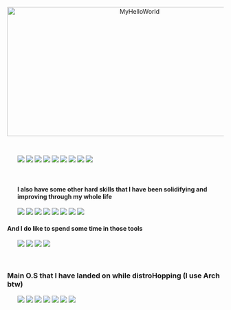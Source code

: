 <p align="center">
      <img class="MyHellowWorld" src="https://github.com/user-attachments/assets/fe72871e-6435-491d-84a1-d2723a849878" alt="MyHelloWorld" height="300px" width="600px"/>
</p>      
      <br/>
        <!-- Badges & Logotypes. Via: https://simpleicons.org  // https://shields.io/badges | I couldn't find any other way to align the elements other than this ¯\_₍ッ₎_/¯ -->
        <ul type="none" class="langlogo">
              <li type="none"><img src="https://img.shields.io/badge/Java-yellow?style=for-the-badge&logo=openjdk&logoSize=auto"/>
              <img src="https://img.shields.io/badge/HTML5-%23E34F26?style=for-the-badge&logo=html5&logoColor=white&logoSize=auto"/>
              <img src="https://img.shields.io/badge/CSS3-%231572B6?style=for-the-badge&logo=css3&logoColor=white&logoSize=auto"/>
              <img src="https://img.shields.io/badge/Python-%233776AB?style=for-the-badge&logo=python&logoColor=white&logoSize=auto"/>
              <img src="https://img.shields.io/badge/Anaconda-%2344A833?style=for-the-badge&logo=anaconda&logoColor=white&logoSize=auto"/>
              <img src="https://img.shields.io/badge/Bash-%234EAA25?style=for-the-badge&logo=gnubash&logoColor=black&logoSize=auto"/>
              <img src="https://img.shields.io/badge/Language-black?style=for-the-badge&logo=c&logoColor=white&logoSize=auto"/>
              <img src="https://img.shields.io/badge/C%2B%2B-%2300599C?style=for-the-badge&logo=cplusplus&logoColor=white&logoSize=auto"/>
              <img src="https://img.shields.io/badge/Borland%20Delphi-%23E62431?style=for-the-badge&logo=delphi&logoColor=white&logoSize=auto"/></li>
        </ul>     
        <br/>
      <!-- Theres some information about the Softwares I use -->
      <ul type="none" class="softlogos">
            <h4> I also have some other hard skills that I have been solidifying and improving through my whole life</h4>   
              <li type="none"><img src="https://img.shields.io/badge/Libre%20Office-%2318A303?style=for-the-badge&logo=libreoffice&logoColor=white&logoSize=auto"/>
              <img src="https://img.shields.io/badge/Blender-%23E87D0D?style=for-the-badge&logo=blender&logoColor=white&logoSize=auto"/>
              <img src="https://img.shields.io/badge/Unity%203D-black?style=for-the-badge&logo=unity&logoColor=white&logoSize=auto"/>
              <img src="https://img.shields.io/badge/Unreal%20Engine-%230E1128?style=for-the-badge&logo=unrealengine&logoColor=white&logoSize=auto"/>
              <img src="https://img.shields.io/badge/Adobe%20Photoshop-%2331A8FF?style=for-the-badge&logo=adobephotoshop&logoColor=white&logoSize=auto"/>
              <img src="https://img.shields.io/badge/Adobe%20Illustrator-%23FF9A00?style=for-the-badge&logo=adobeillustrator&logoColor=white&logoSize=auto"/>
              <img src="https://img.shields.io/badge/Sony%20VEGAS-%231A1A1A?style=for-the-badge&logo=vegas&logoColor=white&logoSize=auto"/>
              <img src="https://img.shields.io/badge/KDEnlive-%23527EB2?style=for-the-badge&logo=kdenlive&logoColor=white&logoSize=auto"/></li>
      </ul>
      <!-- Other type of Softwares I like to use most of the time-->
      <h4>And I do like to spend some time in those tools</h4>
      <ul type="none" class="tools">
        <li><img src="https://img.shields.io/badge/Figma-%23F24E1E?style=for-the-badge&logo=figma&logoColor=white&logoSize=auto"/>
        <img src="https://img.shields.io/badge/Obsidian-%237C3AED?style=for-the-badge&logo=obsidian&logoColor=white&logoSize=auto"/>
        <img src="https://img.shields.io/badge/VSCodium-%232F80ED?style=for-the-badge&logo=vscodium&logoColor=white&logoSize=auto"/>
        <img src="https://img.shields.io/badge/NeoVim-%2357A143?style=for-the-badge&logo=neovim&logoColor=white&logoSize=auto"/></li>
        </ul>  
      <br/>
      <!-- And These are some of the O.S that I have ever use in my life -->
      <h3>Main O.S that I have landed on while distroHopping (I use Arch btw)</h3>
      <ul type="none" class="os">
        <li><img src="https://img.shields.io/badge/Arch%20Linux-%231793D1?style=for-the-badge&logo=archlinux&logoColor=white&logoSize=auto"/>
        <img src="https://img.shields.io/badge/Debian-%23A81D33?style=for-the-badge&logo=debian&logoColor=white&logoSize=auto"/>
        <img src="https://img.shields.io/badge/Mint%20Linux-%2386BE43?style=for-the-badge&logo=linuxmint&logoColor=white&logoSize=auto"/>
        <img src="https://img.shields.io/badge/Ubuntu-%23E95420?style=for-the-badge&logo=ubuntu&logoColor=white&logoSize=auto"/>
        <img src="https://img.shields.io/badge/Backtrack%205-%23b51f33?style=for-the-badge&logo=kalilinux&logoColor=white&logoSize=auto"/>
        <img src="https://img.shields.io/badge/Kali%20Linux-%23557C94?style=for-the-badge&logo=kalilinux&logoColor=white&logoSize=auto"/>
        <img src="https://img.shields.io/badge/Parrot%20O.S-%2315E0ED?style=for-the-badge&logo=parrotsecurity&logoColor=white&logoSize=auto"/></li>

